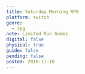 ```yaml
---
title: Saturday Morning RPG
platform: switch
genre:
  - rpg
note: Limited Run Games
digital: false
physical: true
guide: false
pending: false
posted: 2018-11-10
---
```

